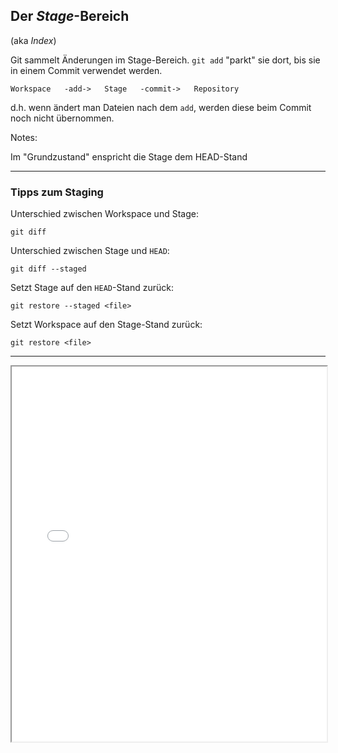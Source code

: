 
## Der *Stage*-Bereich 

(aka *Index*)

Git sammelt Änderungen im Stage-Bereich.
`git add` "parkt" sie dort,
bis sie in einem Commit verwendet werden.

    Workspace   -add->   Stage   -commit->   Repository

d.h. wenn ändert man Dateien nach dem `add`,
werden diese beim Commit noch nicht übernommen.


Notes:

Im "Grundzustand" enspricht die Stage dem HEAD-Stand


---


### Tipps zum Staging

Unterschied zwischen Workspace und Stage:

    git diff

Unterschied zwischen Stage und `HEAD`:

    git diff --staged

Setzt Stage auf den `HEAD`-Stand zurück:

    git restore --staged <file>

Setzt Workspace auf den Stage-Stand zurück:

    git restore <file>


---

<iframe src="markdown-git-uebungen/aufgabe-commits-staging.html" width="100%" height="600px" ></iframe>


